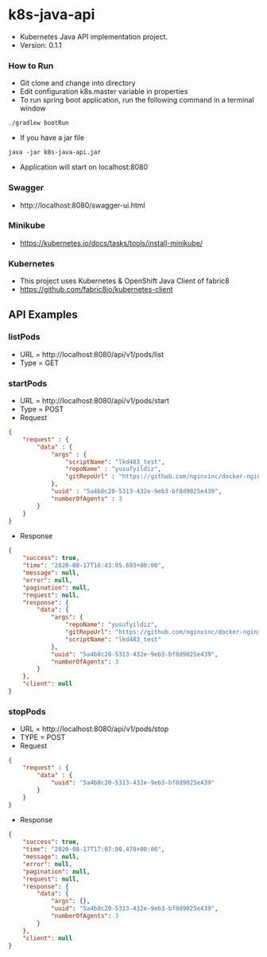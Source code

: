 # k8s-java-api
- Kubernetes Java API implementation project.
- Version: 0.1.1

### How to Run
- Git clone and change into directory
- Edit configuration k8s.master variable in properties
- To run spring boot application, run the following command in a terminal window
```console
./gradlew bootRun
```
- If you have a jar file
```console
java -jar k8s-java-api.jar
```
- Application will start on localhost:8080

### Swagger
- http://localhost:8080/swagger-ui.html

### Minikube
- https://kubernetes.io/docs/tasks/tools/install-minikube/

### Kubernetes
- This project uses Kubernetes & OpenShift Java Client of fabric8
- https://github.com/fabric8io/kubernetes-client

## API Examples
### listPods
- URL = http://localhost:8080/api/v1/pods/list
- Type = GET
### startPods
- URL = http://localhost:8080/api/v1/pods/start
- Type = POST
- Request
```json
{
    "request" : {
        "data" : {
            "args" : {
                "scriptName": "lkd483_test",
                "repoName" : "yusufyildiz",
                "gitRepoUrl" : "https://github.com/nginxinc/docker-nginx"
            },
            "uuid" : "5a4b8c20-5313-432e-9eb3-bf8d9025e439",
            "numberOfAgents" : 3
        }
    }
}
```
- Response
```json
{
    "success": true,
    "time": "2020-08-17T16:43:05.693+00:00",
    "message": null,
    "error": null,
    "pagination": null,
    "request": null,
    "response": {
        "data": {
            "args": {
                "repoName": "yusufyildiz",
                "gitRepoUrl": "https://github.com/nginxinc/docker-nginx",
                "scriptName": "lkd483_test"
            },
            "uuid": "5a4b8c20-5313-432e-9eb3-bf8d9025e439",
            "numberOfAgents": 3
        }
    },
    "client": null
}
```
### stopPods
- URL = http://localhost:8080/api/v1/pods/stop
- TYPE = POST
- Request
```json
{
    "request" : {
        "data" : {
            "uuid": "5a4b8c20-5313-432e-9eb3-bf8d9025e439"
        }
    }
}
```
- Response
```json
{
    "success": true,
    "time": "2020-08-17T17:07:00.478+00:00",
    "message": null,
    "error": null,
    "pagination": null,
    "request": null,
    "response": {
        "data": {
            "args": {},
            "uuid": "5a4b8c20-5313-432e-9eb3-bf8d9025e439",
            "numberOfAgents": 3
        }
    },
    "client": null
}
```